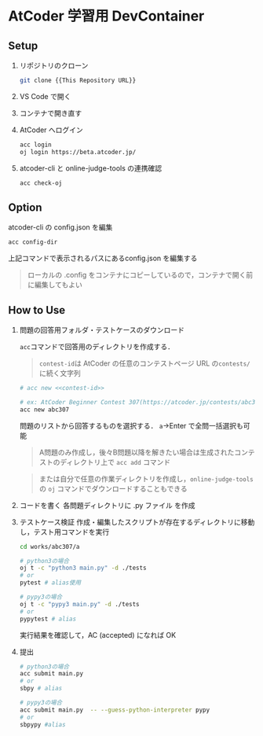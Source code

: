 # AtCoder 学習用 DevContainer

## Setup

1. リポジトリのクローン

   ```sh
   git clone {{This Repository URL}}
   ```

2. VS Code で開く

3. コンテナで開き直す

4. AtCoder へログイン

   ```sh
   acc login
   oj login https://beta.atcoder.jp/
   ```

5. atcoder-cli と online-judge-tools の連携確認
   ```sh
   acc check-oj
   ```

## Option

atcoder-cli の config.json を編集

```sh
acc config-dir
```
上記コマンドで表示されるパスにあるconfig.json を編集する
> ローカルの .config をコンテナにコピーしているので，コンテナで開く前に編集してもよい

## How to Use

1. 問題の回答用フォルダ・テストケースのダウンロード

   `acc`コマンドで回答用のディレクトリを作成する．

   > `contest-id`は AtCoder の任意のコンテストページ URL の`contests/`に続く文字列

   ```sh
   # acc new <<contest-id>>

   # ex: AtCoder Beginner Contest 307(https://atcoder.jp/contests/abc307)
   acc new abc307
   ```

   問題のリストから回答するものを選択する．
   `a`→Enter で全問一括選択も可能

   > A問題のみ作成し，後々B問題以降を解きたい場合は生成されたコンテストのディレクトリ上で `acc add` コマンド

   > または自分で任意の作業ディレクトリを作成し，`online-judge-tools` の `oj` コマンドでダウンロードすることもできる

2. コードを書く
   各問題ディレクトリに .py ファイル を作成

3. テストケース検証
   作成・編集したスクリプトが存在するディレクトリに移動し，テスト用コマンドを実行

   ```sh
   cd works/abc307/a

   # python3の場合
   oj t -c "python3 main.py" -d ./tests
   # or
   pytest # alias使用

   # pypy3の場合
   oj t -c "pypy3 main.py" -d ./tests 
   # or
   pypytest # alias
   ```

   実行結果を確認して，AC (accepted) になれば OK

4. 提出
   ```sh
   # python3の場合
   acc submit main.py
   # or 
   sbpy # alias

   # pypy3の場合
   acc submit main.py  -- --guess-python-interpreter pypy
   # or
   sbpypy #alias
   ```
